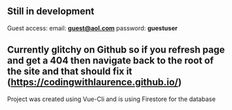 ## Still in development
Guest access: email: **guest@aol.com** password: **guestuser**

## Currently glitchy on Github so if you refresh page and get a 404 then navigate back to the root of the site and that should fix it (https://codingwithlaurence.github.io/)

Project was created using Vue-Cli and is using Firestore for the database
